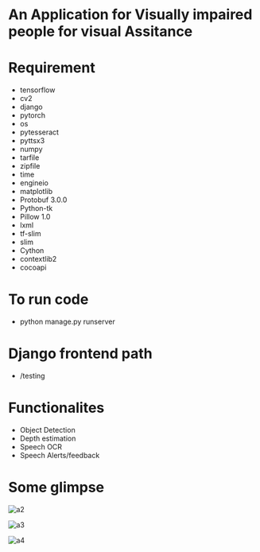 # An Application for Visually impaired people for visual Assitance

# Requirement
- tensorflow
- cv2
- django
- pytorch
- os
- pytesseract
- pyttsx3
- numpy 
- tarfile
- zipfile
- time
- engineio
- matplotlib
- Protobuf 3.0.0
- Python-tk
- Pillow 1.0
- lxml
- tf-slim
- slim
- Cython
- contextlib2
- cocoapi


# To run code
- python manage.py runserver

# Django frontend path
- /testing

# Functionalites
- Object Detection
- Depth estimation
- Speech OCR
- Speech Alerts/feedback

# Some glimpse
![a2](https://user-images.githubusercontent.com/54525273/122366655-5fca0680-cf79-11eb-9bbf-997ceff197ac.JPG)

![a3](https://user-images.githubusercontent.com/54525273/122366704-6b1d3200-cf79-11eb-9898-7391d2f389aa.JPG)

![a4](https://user-images.githubusercontent.com/54525273/122366734-707a7c80-cf79-11eb-9a11-b1482b999a95.JPG)
